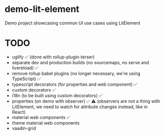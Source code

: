 # demo-lit-element

Demo project showcasing common UI use cases using LitElement

# TODO

- uglify ✅ (done with rollup-plugin-terser)
- separate dev and production builds (no sourcemaps, no serve and livereload) ✅
- remove rollup babel plugins (no longer necessary, we're using TypeScript) ✅
- typescript decorators (for properties and web component) ✅
- custom decorators ✅
- i18n (to be built using custom decorators) ✅
- properties (on demo with observer) ✅ ⚠️ (observers are not a thing with LitElement, we need to watch for attribute changes instead, like in React)
- material web components ✅
- theme material web components
- vaadin-grid
